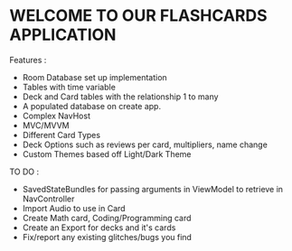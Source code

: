 # WELCOME TO OUR FLASHCARDS APPLICATION
Features : 
- Room Database set up implementation
- Tables with time variable
- Deck and Card tables with the relationship 1 to many
- A populated database on create app.
- Complex NavHost
- MVC/MVVM
- Different Card Types
- Deck Options such as reviews per card, multipliers, name change
- Custom Themes based off Light/Dark Theme

TO DO :
- SavedStateBundles for passing arguments in ViewModel to retrieve in NavController
- Import Audio to use in Card
- Create Math card, Coding/Programming card
- Create an Export for decks and it's cards
- Fix/report any existing glitches/bugs you find



